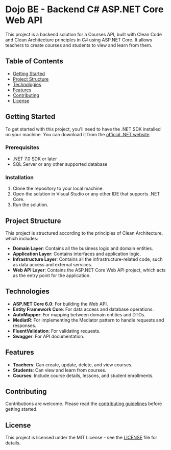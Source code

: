 # Dojo BE - Backend C# ASP.NET Core Web API

This project is a backend solution for a Courses API, built with Clean Code and Clean Architecture principles in C# using ASP.NET Core. It allows teachers to create courses and students to view and learn from them.

## Table of Contents

- [Getting Started](#getting-started)
- [Project Structure](#project-structure)
- [Technologies](#technologies)
- [Features](#features)
- [Contributing](#contributing)
- [License](#license)

## Getting Started

To get started with this project, you'll need to have the .NET SDK installed on your machine. You can download it from the [official .NET website](https://dotnet.microsoft.com/download).

### Prerequisites

- .NET 7.0 SDK or later
- SQL Server or any other supported database

### Installation

1. Clone the repository to your local machine.
2. Open the solution in Visual Studio or any other IDE that supports .NET Core.
3. Run the solution.

## Project Structure

This project is structured according to the principles of Clean Architecture, which includes:

- **Domain Layer**: Contains all the business logic and domain entities.
- **Application Layer**: Contains interfaces and application logic.
- **Infrastructure Layer**: Contains all the infrastructure-related code, such as data access and external services.
- **Web API Layer**: Contains the ASP.NET Core Web API project, which acts as the entry point for the application.

## Technologies

- **ASP.NET Core 6.0**: For building the Web API.
- **Entity Framework Core**: For data access and database operations.
- **AutoMapper**: For mapping between domain entities and DTOs.
- **MediatR**: For implementing the Mediator pattern to handle requests and responses.
- **FluentValidation**: For validating requests.
- **Swagger**: For API documentation.

## Features

- **Teachers**: Can create, update, delete, and view courses.
- **Students**: Can view and learn from courses.
- **Courses**: Include course details, lessons, and student enrollments.

## Contributing

Contributions are welcome. Please read the [contributing guidelines](CONTRIBUTING.md) before getting started.

## License

This project is licensed under the MIT License - see the [LICENSE](LICENSE) file for details.
